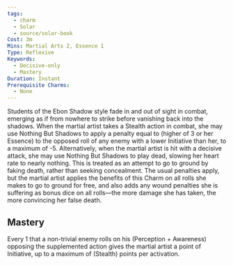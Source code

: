 ```yaml
---
tags:
  - charm
  - Solar
  - source/solar-book
Cost: 3m
Mins: Martial Arts 2, Essence 1
Type: Reflexive
Keywords:
  - Decisive-only
  - Mastery
Duration: Instant
Prerequisite Charms:
  - None
---
```

Students of the Ebon Shadow style fade in and out of sight in combat, emerging as if from nowhere to strike before vanishing back into the shadows. When the martial artist takes a Stealth action in combat, she may use Nothing But Shadows to apply a penalty equal to (higher of 3 or her Essence) to the opposed roll of any enemy with a lower Initiative than her, to a maximum of -5. Alternatively, when the martial artist is hit with a decisive attack, she may use Nothing But Shadows to play dead, slowing her heart rate to nearly nothing. This is treated as an attempt to go to ground by faking death, rather than seeking concealment. The usual penalties apply, but the martial artist applies the benefits of this Charm on all rolls she makes to go to ground for free, and also adds any wound penalties she is suffering as bonus dice on all rolls—the more damage she has taken, the more convincing her false death. 

## Mastery

Every 1 that a non-trivial enemy rolls on his (Perception + Awareness) opposing the supplemented action gives the martial artist a point of Initiative, up to a maximum of (Stealth) points per activation.
